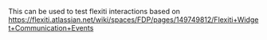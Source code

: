 This can be used to test flexiti interactions based on https://flexiti.atlassian.net/wiki/spaces/FDP/pages/149749812/Flexiti+Widget+Communication+Events
